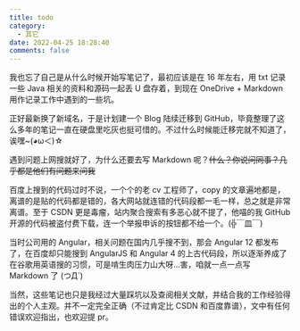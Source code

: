 ```yaml
---
title: todo
category:
  - 其它
date: 2022-04-25 18:28:40
comments: false
---
```

我也忘了自己是从什么时候开始写笔记了，最初应该是在 16 年左右，用 txt 记录一些 Java 相关的资料和源码一起丢 U 盘存着，到现在 OneDrive + Markdown 用作记录工作中遇到的一些坑。

正好最新换了新域名，于是计划建一个 Blog 陆续迁移到 GitHub，毕竟整理了这么多年的笔记一直在硬盘里吃灰也挺可惜的。不过什么时候能迁移完就不知道了，诶嘿~(◕ω＜)☆

遇到问题上网搜就好了，为什么还要去写 Markdown 呢？~~什么？你说问同事？几乎都是他们有问题来问我~~

百度上搜到的代码过时不说，一个个的老 cv 工程师了，copy 的文章遍地都是，离谱的是贴的代码都是错的，各大网站就连错的代码段都一毛一样，总之就是非常离谱。至于 CSDN 更是毒瘤，站内聚合搜索有多恶心就不提了，他喵的我 GitHub 开源的代码被盗付费下载，连一个举报申诉的按钮都不给一个。(╬￣皿￣)

当时公司用的 Angular，相关问题在国内几乎搜不到，那会 Angular 12 都发布了，在百度却只能搜到 AngularJS 和 Angular 4 的上古代码段，所以逐渐养成了在谷歌用英语搜的习惯，可是啃生肉压力山大呀...害，咱就一点一点写 Markdown 了 (つД`)

当然，这些笔记也只是我经过大量踩坑以及查阅相关文献，并结合我的工作经验得出的个人主观。并不一定完全正确（不过肯定比 CSDN 和百度靠谱），文中有任何错误欢迎指出，也欢迎提 pr。
